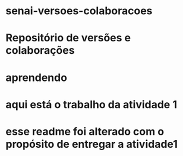 # senai-versoes-colaboracoes
# Repositório de versões e colaborações
# aprendendo
# aqui está o trabalho da atividade 1
# esse readme foi alterado com o propósito de entregar a atividade1
